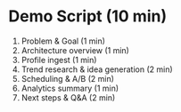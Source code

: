
# Demo Script (10 min)
1. Problem & Goal (1 min)
2. Architecture overview (1 min)
3. Profile ingest (1 min)
4. Trend research & idea generation (2 min)
5. Scheduling & A/B (2 min)
6. Analytics summary (1 min)
7. Next steps & Q&A (2 min)
